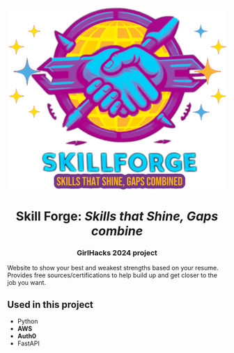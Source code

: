 <p align="center">
  <img src="frontend\public\skillforge_logo.png" alt="Skill Forge"/>
</p>

# <center>Skill Forge: <i>Skills that Shine, Gaps combine</i> </center>
### <center>GirlHacks 2024 project</center>

Website to show your best and weakest strengths based on your resume. Provides free sources/certifications to help build up and get closer to the job you want.

## Used in this project
- Python
- <b>AWS</b>
- <b>Auth0</b>
- FastAPI